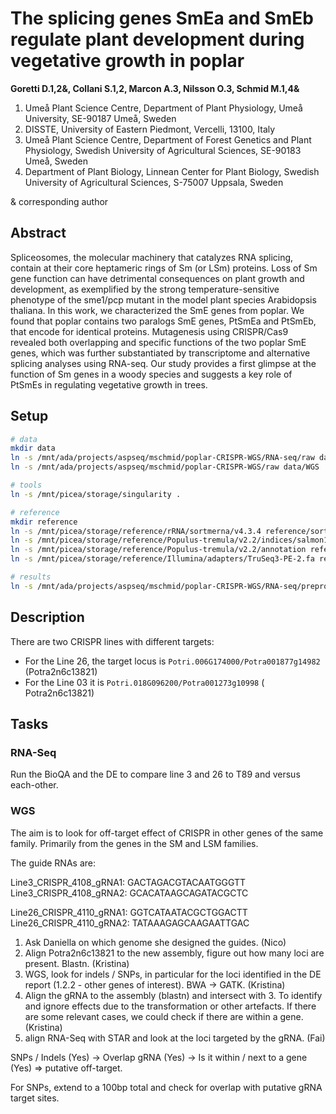 # The splicing genes SmEa and SmEb regulate plant development during vegetative growth in poplar

__Goretti D.1,2&, Collani S.1,2, Marcon A.3, Nilsson O.3, Schmid M.1,4&__

1. Umeå Plant Science Centre, Department of Plant Physiology, Umeå University, SE-90187 Umeå, Sweden
2. DISSTE, University of Eastern Piedmont, Vercelli, 13100, Italy
3. Umeå Plant Science Centre, Department of Forest Genetics and Plant Physiology, Swedish University of Agricultural Sciences, SE-90183 Umeå, Sweden
4. Department of Plant Biology, Linnean Center for Plant Biology, Swedish University of Agricultural Sciences, S-75007 Uppsala, Sweden

& corresponding author

## Abstract

Spliceosomes, the molecular machinery that catalyzes RNA splicing, contain at their core heptameric rings of Sm (or LSm) proteins. Loss of Sm gene function can have detrimental consequences on plant growth and development, as exemplified by the strong temperature-sensitive phenotype of the sme1/pcp mutant in the model plant species Arabidopsis thaliana. In this work, we characterized the SmE genes from poplar. We found that poplar contains two paralogs SmE genes, PtSmEa and PtSmEb, that encode for identical proteins. Mutagenesis using CRISPR/Cas9 revealed both overlapping and specific functions of the two poplar SmE genes, which was further substantiated by transcriptome and alternative splicing analyses using RNA-seq. Our study provides a first glimpse at the function of Sm genes in a woody species and suggests a key role of PtSmEs in regulating vegetative growth in trees.

## Setup

```bash
# data
mkdir data
ln -s /mnt/ada/projects/aspseq/mschmid/poplar-CRISPR-WGS/RNA-seq/raw data/RNASeq
ln -s /mnt/ada/projects/aspseq/mschmid/poplar-CRISPR-WGS/raw data/WGS

# tools
ln -s /mnt/picea/storage/singularity .

# reference
mkdir reference
ln -s /mnt/picea/storage/reference/rRNA/sortmerna/v4.3.4 reference/sortmerna
ln -s /mnt/picea/storage/reference/Populus-tremula/v2.2/indices/salmon1.6.0/ reference/salmon
ln -s /mnt/picea/storage/reference/Populus-tremula/v2.2/annotation reference/annotation
ln -s /mnt/picea/storage/reference/Illumina/adapters/TruSeq3-PE-2.fa reference/trimmomatic

# results
ln -s /mnt/ada/projects/aspseq/mschmid/poplar-CRISPR-WGS/RNA-seq/preprocessed analysis
```

## Description

There are two CRISPR lines with different targets:

* For the Line 26, the target locus is `Potri.006G174000/Potra001877g14982` (Potra2n6c13821)
* For the Line 03 it is `Potri.018G096200/Potra001273g10998` ( 	Potra2n6c13821)

## Tasks

### RNA-Seq

Run the BioQA and the DE to compare line 3 and 26 to T89 and versus each-other.

### WGS

The aim is to look for off-target effect of CRISPR in other genes of the same family. Primarily from the genes in the SM and LSM families.

The guide RNAs are:

Line3_CRISPR_4108_gRNA1: GACTAGACGTACAATGGGTT
Line3_CRISPR_4108_gRNA2: GCACATAAGCAGATACGCTC

Line26_CRISPR_4110_gRNA1: GGTCATAATACGCTGGACTT
Line26_CRISPR_4110_gRNA2: TATAAAGAGCAAGAATTGAC

1. Ask Daniella on which genome she designed the guides. (Nico)
2. Align Potra2n6c13821 to the new assembly, figure out how many loci are present. Blastn. (Kristina)
3. WGS, look for indels / SNPs, in particular for the loci identified in the DE report (1.2.2 - other genes of interest). BWA -> GATK. (Kristina)
4. Align the gRNA to the assembly (blastn) and intersect with 3. To identify and ignore effects due to the transformation or other artefacts. If there are some relevant cases, we could check if there are within a gene. (Kristina)
5. align RNA-Seq with STAR and look at the loci targeted by the gRNA. (Fai)

SNPs / Indels (Yes) -> Overlap gRNA (Yes) -> Is it within / next to a gene (Yes) => putative off-target.

For SNPs, extend to a 100bp total and check for overlap with putative gRNA target sites.

